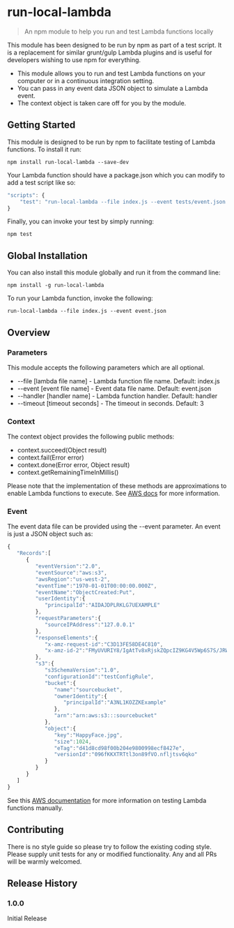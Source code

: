 # run-local-lambda
> An npm module to help you run and test Lambda functions locally

This module has been designed to be run by npm as part of a test script. It is a replacement for similar grunt/gulp Lambda plugins and is useful for developers wishing to use npm for everything.

* This module allows you to run and test Lambda functions on your computer or in a continuous integration setting.
* You can pass in any event data JSON object to simulate a Lambda event.
* The context object is taken care off for you by the module.

## Getting Started
This module is designed to be run by npm to facilitate testing of Lambda functions. To install it run:

```shell
npm install run-local-lambda --save-dev
```

Your Lambda function should have a package.json which you can modify to add a test script like so:

```js
"scripts": {
    "test": "run-local-lambda --file index.js --event tests/event.json --timeout 3"
}
```

Finally, you can invoke your test by simply running:

```shell
npm test
```

## Global Installation

You can also install this module globally and run it from the command line:

```shell
npm install -g run-local-lambda
``` 


To run your Lambda function, invoke the following:
```shell
run-local-lambda --file index.js --event event.json
```

## Overview
### Parameters
This module accepts the following parameters which are all optional.

* --file [lambda file name] 	- Lambda function file name. Default: index.js
* --event [event file name] 	- Event data file name. Default: event.json
* --handler [handler name]  	- Lambda function handler. Default: handler
* --timeout [timeout seconds] 	- The timeout in seconds. Default: 3

### Context
The context object provides the following public methods: 
* context.succeed(Object result) 
* context.fail(Error error)	
* context.done(Error error, Object result)
* context.getRemainingTimeInMillis()

Please note that the implementation of these methods are approximations to enable Lambda functions to execute.
See [AWS docs](http://docs.aws.amazon.com/lambda/latest/dg/nodejs-prog-model-context.html) for more information.  

### Event
The event data file can be provided using the --event parameter. An event is just a JSON object such as:

```js
{  
   "Records":[  
      {  
         "eventVersion":"2.0",
         "eventSource":"aws:s3",
         "awsRegion":"us-west-2",
         "eventTime":"1970-01-01T00:00:00.000Z",
         "eventName":"ObjectCreated:Put",
         "userIdentity":{  
            "principalId":"AIDAJDPLRKLG7UEXAMPLE"
         },
         "requestParameters":{  
            "sourceIPAddress":"127.0.0.1"
         },
         "responseElements":{  
            "x-amz-request-id":"C3D13FE58DE4C810",
            "x-amz-id-2":"FMyUVURIY8/IgAtTv8xRjskZQpcIZ9KG4V5Wp6S7S/JRWeUWerMUE5JgHvANOjpD"
         },
         "s3":{  
            "s3SchemaVersion":"1.0",
            "configurationId":"testConfigRule",
            "bucket":{  
               "name":"sourcebucket",
               "ownerIdentity":{  
                  "principalId":"A3NL1KOZZKExample"
               },
               "arn":"arn:aws:s3:::sourcebucket"
            },
            "object":{  
               "key":"HappyFace.jpg",
               "size":1024,
               "eTag":"d41d8cd98f00b204e9800998ecf8427e",
               "versionId":"096fKKXTRTtl3on89fVO.nfljtsv6qko"
            }
         }
      }
   ]
}
```

See this [AWS documentation](http://docs.aws.amazon.com/lambda/latest/dg/with-s3-example-upload-deployment-pkg.html) for more information on testing Lambda functions manually.

## Contributing
There is no style guide so please try to follow the existing coding style. Please supply unit tests for any or modified functionality. Any and all PRs will be warmly welcomed. 

## Release History
### 1.0.0
Initial Release
